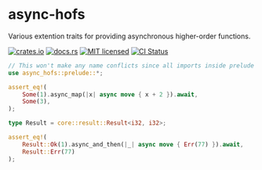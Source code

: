# async-hofs
Various extention traits for providing asynchronous higher-order functions.

[![crates.io][crates-badge]][crates-url]
[![docs.rs][docs-badge]][docs-url]
[![MIT licensed][mit-badge]][mit-url]
[![CI Status][actions-badge]][actions-url]

[crates-badge]: https://img.shields.io/crates/v/async-hofs.svg?style=for-the-badge
[crates-url]: https://crates.io/crates/async-hofs

[docs-badge]: https://img.shields.io/docsrs/async-hofs?style=for-the-badge&label=docs.rs
[docs-url]: https://docs.rs/async-hofs

[mit-badge]: https://img.shields.io/badge/license-MIT-blue.svg?style=for-the-badge
[mit-url]: https://github.com/kawaemon/async-hofs/blob/master/LICENSE

[actions-badge]: https://img.shields.io/github/workflow/status/kawaemon/async-hofs/ci?style=for-the-badge
[actions-url]: https://github.com/kawaemon/async-hofs/actions?query=workflow%3ACI+branch%3Amaster

```rs
// This won't make any name conflicts since all imports inside prelude are anonymous.
use async_hofs::prelude::*;

assert_eq!(
    Some(1).async_map(|x| async move { x + 2 }).await,
    Some(3),
);

type Result = core::result::Result<i32, i32>;

assert_eq!(
    Result::Ok(1).async_and_then(|_| async move { Err(77) }).await,
    Result::Err(77)
);
```
